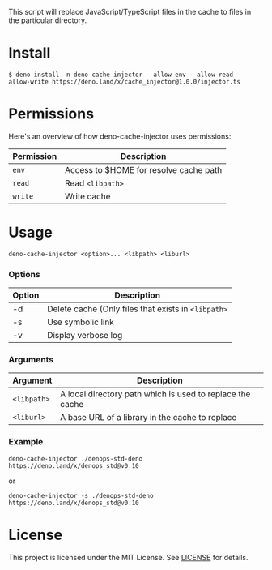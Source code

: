 This script will replace JavaScript/TypeScript files in the cache to files in the particular directory.

# Install

`$ deno install -n deno-cache-injector --allow-env --allow-read --allow-write https://deno.land/x/cache_injector@1.0.0/injector.ts`

# Permissions

Here's an overview of how deno-cache-injector uses permissions:

| Permission | Description                            |
| ---------- | -------------------------------------- |
| `env`      | Access to $HOME for resolve cache path |
| `read`     | Read `<libpath>`                       |
| `write`    | Write cache                            |

# Usage

`deno-cache-injector <option>... <libpath> <liburl>`

### Options

| Option | Description                                         |
| ------ | --------------------------------------------------- |
| -d     | Delete cache (Only files that exists in `<libpath>` |
| -s     | Use symbolic link                                   |
| -v     | Display verbose log                                 |

### Arguments

| Argument    | Description                                               |
| ----------- | --------------------------------------------------------- |
| `<libpath>` | A local directory path which is used to replace the cache |
| `<liburl>`  | A base URL of a library in the cache to replace           |

### Example

`deno-cache-injector ./denops-std-deno https://deno.land/x/denops_std@v0.10`

or

`deno-cache-injector -s ./denops-std-deno https://deno.land/x/denops_std@v0.10`

# License

This project is licensed under the MIT License. See [LICENSE](LICENSE.txt) for details.
